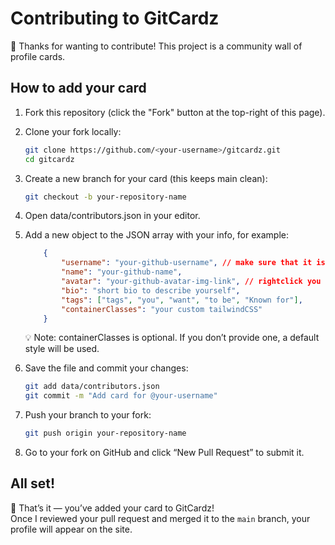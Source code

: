 # Contributing to GitCardz

👋 Thanks for wanting to contribute! This project is a community wall of profile cards.

## How to add your card
1. Fork this repository (click the "Fork" button at the top-right of this page).
2. Clone your fork locally:
   ```bash
   git clone https://github.com/<your-username>/gitcardz.git
   cd gitcardz
   ```
3. Create a new branch for your card (this keeps main clean):
    ```bash
    git checkout -b your-repository-name
    ```
4. Open data/contributors.json in your editor.

5. Add a new object to the JSON array with your info, for example:
    ```json
        {
            "username": "your-github-username", // make sure that it is your GitHub "username"
            "name": "your-github-name",
            "avatar": "your-github-avatar-img-link", // rightclick you profile image, then select "Open image in new tab"
            "bio": "short bio to describe yourself",
            "tags": ["tags", "you", "want", "to be", "Known for"],
            "containerClasses": "your custom tailwindCSS"
        }
    ```
    💡 Note: containerClasses is optional. If you don’t provide one, a default style will be used.

6. Save the file and commit your changes:
    ```bash
    git add data/contributors.json
    git commit -m "Add card for @your-username"
    ```

7. Push your branch to your fork:
    ```bash
    git push origin your-repository-name
    ```

8. Go to your fork on GitHub and click “New Pull Request” to submit it.

## All set!

🎉 That’s it — you’ve added your card to GitCardz!  
Once I reviewed your pull request and merged it to the ```main``` branch, your profile will appear on the site.